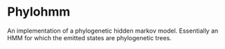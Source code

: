 # Phylohmm

An implementation of a phylogenetic hidden markov model. Essentially an HMM for which the emitted states are phylogenetic trees.

